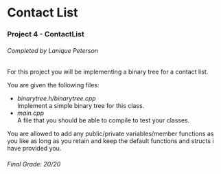 # Contact List

###  Project 4 - ContactList

###### Completed by Lanique Peterson

For this project you will be implementing a binary tree for a contact list.

You are given the following files:
* *binarytree.h/binarytree.cpp* <br> Implement a simple binary tree for this class. 
* *main.cpp* <br>A file that you should be able to compile to test your classes.

You are allowed to add any public/private variables/member functions as you like as long as you retain and keep the default functions and structs i have provided you.

###### Final Grade: 20/20
